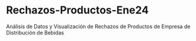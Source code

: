 # Rechazos-Productos-Ene24
Análisis de Datos y Visualización de Rechazos de Productos de Empresa de Distribución de Bebidas
